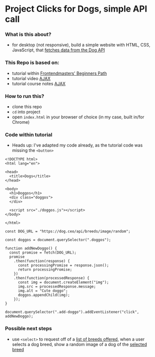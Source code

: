 # Project Clicks for Dogs, simple API call

### What is this about?

- for desktop (not responsive), build a simple website with HTML, CSS, JavaScript, that [fetches data from the Dog API](https://dog.ceo/api/breeds/image/random)

### This Repo is based on:

- tutorial within [Frontendmasters' Beginners Path](https://frontendmasters.com/learn/beginner/)
- tutorial video [AJAX](https://frontendmasters.com/courses/web-development-v2/ajax/)
- tutorial course notes [AJAX](https://btholt.github.io/intro-to-web-dev-v2/ajax/)

### How to run this?

- clone this repo
- `cd` into project
- open `index.html` in your browser of choice (in my case, built in/for Chrome)

### Code within tutorial

- Heads up: I've adapted my code already, as the tutorial code was missing the `<button>`

```
<!DOCTYPE html>
<html lang="en">

<head>
  <title>Dogs</title>
</head>

<body>
  <h1>Doggos</h1>
  <div class="doggos">
  </div>

  <script src="./doggos.js"></script>
</body>

</html>
```

```
const DOG_URL = "https://dog.ceo/api/breeds/image/random";

const doggos = document.querySelector(".doggos");

function addNewDoggo() {
  const promise = fetch(DOG_URL);
  promise
    .then(function(response) {
      const processingPromise = response.json();
      return processingPromise;
    })
    .then(function(processedResponse) {
      const img = document.createElement("img");
      img.src = processedResponse.message;
      img.alt = "Cute doggo";
      doggos.appendChild(img);
    });
}

document.querySelector(".add-doggo").addEventListener("click", addNewDoggo);
```

### Possible next steps

- use `<select>` to request off of a [list of breeds offered](https://dog.ceo/dog-api/documentation/), when a user selects a dog breed, show a random image of a dog of the [selected breed](https://dog.ceo/dog-api/documentation/breed)
